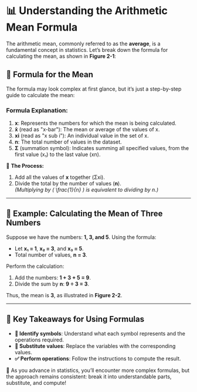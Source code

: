 # 📊 Understanding the Arithmetic Mean Formula

The arithmetic mean, commonly referred to as the **average**, is a fundamental concept in statistics. Let’s break down the formula for calculating the mean, as shown in **Figure 2-1**:

## 🧮 Formula for the Mean

The formula may look complex at first glance, but it’s just a step-by-step guide to calculate the mean:

### **Formula Explanation:**
1. **x**: Represents the numbers for which the mean is being calculated.
2. **x̄** (read as "x-bar"): The mean or average of the values of x.
3. **xi** (read as "x sub i"): An individual value in the set of x.
4. **n**: The total number of values in the dataset.
5. **Σ** (summation symbol): Indicates summing all specified values, from the first value (x₁) to the last value (xn).

🔢 **The Process:**
1. Add all the values of **x** together (Σxi).
2. Divide the total by the number of values (**n**).  
   *(Multiplying by \( \frac{1}{n} \) is equivalent to dividing by n.)*

---

## 🎯 Example: Calculating the Mean of Three Numbers

Suppose we have the numbers: **1, 3, and 5**. Using the formula:
- Let **x₁ = 1**, **x₂ = 3**, and **x₃ = 5**.
- Total number of values, **n = 3**.

Perform the calculation:
1. Add the numbers: **1 + 3 + 5 = 9**.
2. Divide the sum by **n**: **9 ÷ 3 = 3**.

Thus, the mean is **3**, as illustrated in **Figure 2-2**.

---

## 🚀 Key Takeaways for Using Formulas
- **🔎 Identify symbols**: Understand what each symbol represents and the operations required.
- **🧩 Substitute values**: Replace the variables with the corresponding values.
- **✅ Perform operations**: Follow the instructions to compute the result.

📘 As you advance in statistics, you’ll encounter more complex formulas, but the approach remains consistent: break it into understandable parts, substitute, and compute!
